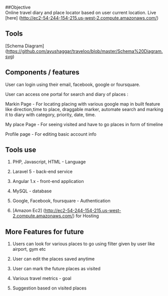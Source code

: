 ##Objective				
Online travel diary and place locator based on user current location. Live [here] (http://ec2-54-244-154-215.us-west-2.compute.amazonaws.com/)

## Tools
[Schema Diagram] (https://github.com/ayushaggar/traveloo/blob/master/Schema%20Diagram.svg)

## Components / features		

User can login using their email, facebook, google or foursquare.


User can access one portal for search and diary of places	:


Markin Page - For locating placing with various google map in built feature like direction,time to place, draggable marker, automate search and marking it to diary with category, priority, date, time.

My place Page - For seeing visited and have to go places in form of timeline

Profile page - For editing basic account info

## Tools use 

1) PHP, Javascript, HTML - Language

2) Laravel 5 - back-end service

3) Angular 1.x - front-end application

4) MySQL - database

5) Google, Facebook, foursquare - Authentication

6) [Amazon Ec2] (http://ec2-54-244-154-215.us-west-2.compute.amazonaws.com/) for Hosting

## More Features for future

1) Users can look for various places to go using filter given by user like airport, gym etc

2) User can edit the places saved anytime

3) User can mark the future places as visited

4) Various travel metrics - goal

5) Suggestion based on visited places 
